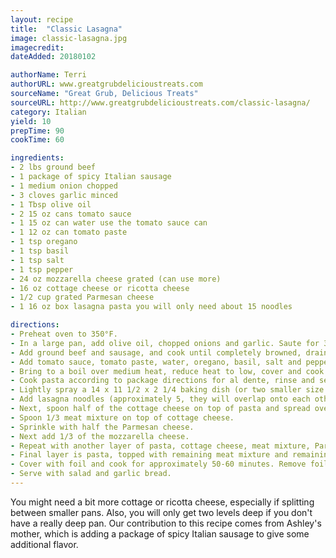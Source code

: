 ```yaml
---
layout: recipe
title:  "Classic Lasagna"
image: classic-lasagna.jpg
imagecredit:
dateAdded: 20180102

authorName: Terri
authorURL: www.greatgrubdelicioustreats.com
sourceName: "Great Grub, Delicious Treats"
sourceURL: http://www.greatgrubdelicioustreats.com/classic-lasagna/
category: Italian
yield: 10
prepTime: 90
cookTime: 60

ingredients:
- 2 lbs ground beef
- 1 package of spicy Italian sausage
- 1 medium onion chopped
- 3 cloves garlic minced
- 1 Tbsp olive oil
- 2 15 oz cans tomato sauce
- 1 15 oz can water use the tomato sauce can
- 1 12 oz can tomato paste
- 1 tsp oregano
- 1 tsp basil
- 1 tsp salt
- 1 tsp pepper
- 24 oz mozzarella cheese grated (can use more)
- 16 oz cottage cheese or ricotta cheese
- 1/2 cup grated Parmesan cheese
- 1 16 oz box lasagna pasta you will only need about 15 noodles

directions:
- Preheat oven to 350°F.
- In a large pan, add olive oil, chopped onions and garlic. Saute for 3-4 minutes.
- Add ground beef and sausage, and cook until completely browned, drain fat. Return to pan.
- Add tomato sauce, tomato paste, water, oregano, basil, salt and pepper.
- Bring to a boil over medium heat, reduce heat to low, cover and cook for approximately 20-25 minutes, stirring occasionally.
- Cook pasta according to package directions for al dente, rinse and set aside.
- Lightly spray a 14 x 11 1/2 x 2 1/4 baking dish (or two smaller size baking dishes) with a non stick spray then add a small amount of meat mixture in the bottom of dish. Spread around.
- Add lasagna noodles (approximately 5, they will overlap onto each other).
- Next, spoon half of the cottage cheese on top of pasta and spread over pasta.
- Spoon 1/3 meat mixture on top of cottage cheese.
- Sprinkle with half the Parmesan cheese.
- Next add 1/3 of the mozzarella cheese.
- Repeat with another layer of pasta, cottage cheese, meat mixture, Parmesan cheese, mozzarella cheese.
- Final layer is pasta, topped with remaining meat mixture and remaining mozzarella cheese.
- Cover with foil and cook for approximately 50-60 minutes. Remove foil and cook for an additional 10 minutes.
- Serve with salad and garlic bread.
---
```


You might need a bit more cottage or ricotta cheese, especially if splitting between smaller pans. Also, you will only get two levels deep if you don't have a really deep pan. Our contribution to this recipe comes from Ashley's mother, which is adding a package of spicy Italian sausage to give some additional flavor.

